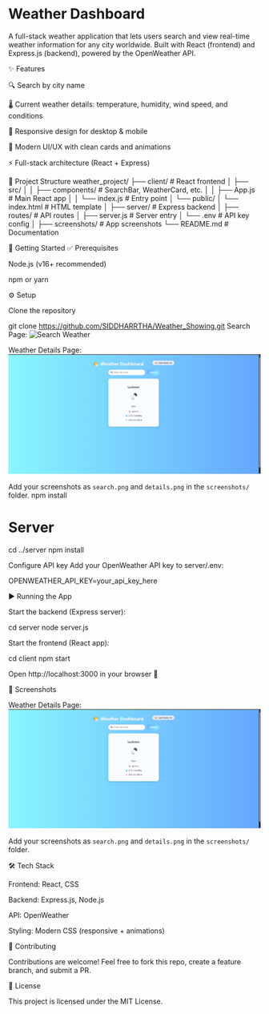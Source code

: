 # Weather Dashboard

A full-stack weather application that lets users search and view real-time weather information for any city worldwide.
Built with React (frontend) and Express.js (backend), powered by the OpenWeather API.

✨ Features

🔍 Search by city name

🌡️ Current weather details: temperature, humidity, wind speed, and conditions

📱 Responsive design for desktop & mobile

🎨 Modern UI/UX with clean cards and animations

⚡ Full-stack architecture (React + Express)

📂 Project Structure
weather_project/
├── client/              # React frontend
│   ├── src/
│   │   ├── components/  # SearchBar, WeatherCard, etc.
│   │   ├── App.js       # Main React app
│   │   └── index.js     # Entry point
│   └── public/
│       └── index.html   # HTML template
│
├── server/              # Express backend
│   ├── routes/          # API routes
│   ├── server.js        # Server entry
│   └── .env             # API key config
│
├── screenshots/         # App screenshots
└── README.md            # Documentation

🚀 Getting Started
✅ Prerequisites

Node.js (v16+ recommended)

npm or yarn

⚙️ Setup

Clone the repository

git clone https://github.com/SIDDHARRTHA/Weather_Showing.git
Search Page:
![Search Weather](screenshots/search.png)

Weather Details Page:
![Weather Details](screenshots/details.png)

Add your screenshots as `search.png` and `details.png` in the `screenshots/` folder.
npm install

# Server
cd ../server
npm install


Configure API key
Add your OpenWeather API key to server/.env:

OPENWEATHER_API_KEY=your_api_key_here

▶️ Running the App

Start the backend (Express server):

cd server
node server.js


Start the frontend (React app):

cd client
npm start


Open http://localhost:3000 in your browser 🎉


📸 Screenshots

Weather Details Page:
![Weather Details](screenshots/details.png)

Add your screenshots as `search.png` and `details.png` in the `screenshots/` folder.

🛠️ Tech Stack

Frontend: React, CSS

Backend: Express.js, Node.js

API: OpenWeather

Styling: Modern CSS (responsive + animations)

🤝 Contributing

Contributions are welcome! Feel free to fork this repo, create a feature branch, and submit a PR.

📜 License

This project is licensed under the MIT License.
